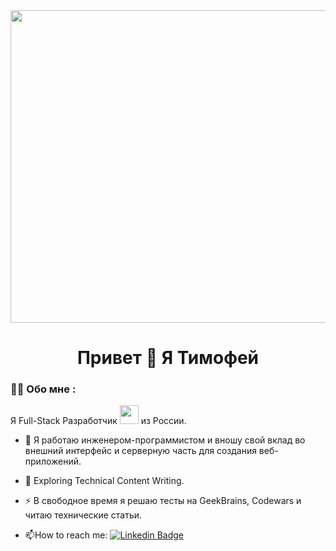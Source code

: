 <div id="header" align="center">
  <img src="https://i.giphy.com/media/v1.Y2lkPTc5MGI3NjExZzk0bGdoZmo4cWdrczFqb2gzZTR3MnB4aWd0MXA4ZHo0M2hpNzNqMiZlcD12MV9pbnRlcm5hbF9naWZfYnlfaWQmY3Q9Zw/qgQUggAC3Pfv687qPC/giphy.gif" width="900" height="500"/>
</div>

<div align="center"><img src="https://komarev.com/ghpvc/?username=KlochkovTimofey&style=flat-square&color=blue" alt=""/></div>

<h1 align="center">
  Привет 👋 Я Тимофей
</h1> 


<!--   <img src="https://i.giphy.com/media/v1.Y2lkPTc5MGI3NjExODFyMnRjaDltcXg1MjNmZDE3ZGxxOHp1Zm95cWwzYjF0MWNwNXo4ZCZlcD12MV9pbnRlcm5hbF9naWZfYnlfaWQmY3Q9Zw/iIqmM5tTjmpOB9mpbn/giphy.gif" width="550" height="350"/> -->


### :man_technologist: Обо мне :

Я Full-Stack Разработчик <img src="https://media.giphy.com/media/WUlplcMpOCEmTGBtBW/giphy.gif" width="30"> из России.

- :telescope: Я работаю инженером-программистом и вношу свой вклад во внешний интерфейс и серверную часть для создания веб-приложений.

- :seedling: Exploring Technical Content Writing.

- :zap: В свободное время я решаю тесты на GeekBrains, Codewars и читаю технические статьи.

- :mailbox:How to reach me: [![Linkedin Badge](https://img.shields.io/badge/-kakbar-blue?style=flat&logo=Linkedin&logoColor=white)](your-linkedin-url)
<!-- <img src="https://img.shields.io/badge/JavaScript-black?style=for-the-badge&logo=Javascript&logoColor=yellow"> -->


<!--   <a href="https://t.me/junglesx">
    <img src="https://img.shields.io/badge/Телеграм-blue?style=for-the-badge&logo=telegram&logoColor=white" alt="Telegram Badge"/>
  </a>
  <a href="#">
    <img src="https://img.shields.io/badge/ЮТУБ-red?style=for-the-badge&logo=youtube&logoColor=white" alt="Youtube Badge"/>
  </a>
  <a href="#">
    <img src="https://img.shields.io/badge/ВК-blue?style=for-the-badge&logo=twitter&logoColor=white" alt="Twitter Badge"/>
  </a> -->
